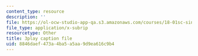 ```yaml
---
content_type: resource
description: ''
file: https://ol-ocw-studio-app-qa.s3.amazonaws.com/courses/18-01sc-single-variable-calculus-fall-2010/8846daef473a4ba5a5aa9d9ea616c9b4_4sTKcvYMNxk.srt
file_type: application/x-subrip
resourcetype: Other
title: 3play caption file
uid: 8846daef-473a-4ba5-a5aa-9d9ea616c9b4
---
```

